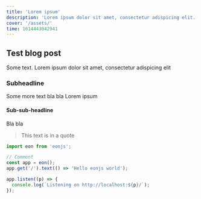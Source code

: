 ```yaml
---
title: 'Lorem ipsum'
description: 'Lorem ipsum dolor sit amet, consectetur adispicing elit.'
cover: '/assets/'
time: 1614443042941
---
```


## Test blog post
Some text. Lorem ipsum dolor sit amet, consectetur adispicing elit
### Subheadline
Some more text bla bla Lorem ipsum
#### Sub-sub-headline
Bla bla

> This text is in a quote

```ts
import eon from 'eonjs';

// Comment
const app = eon();
app.get('/').text(() => 'Hello eonjs world');

app.listen((p) => {
  console.log(`Listening on http://localhost:${p}/`);
});
```
